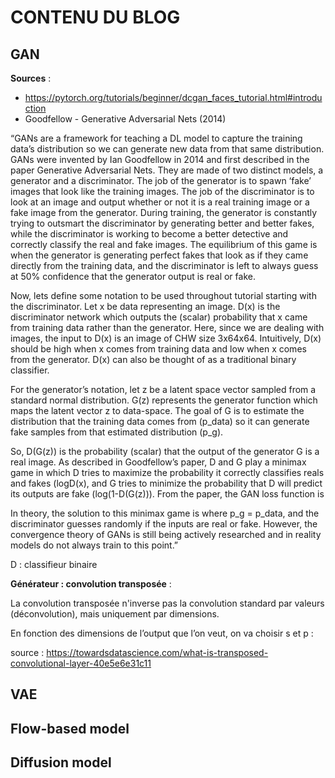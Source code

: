 # CONTENU DU BLOG 


## GAN

**Sources** : 
- https://pytorch.org/tutorials/beginner/dcgan_faces_tutorial.html#introduction
- Goodfellow - Generative Adversarial Nets (2014)

“GANs are a framework for teaching a DL model to capture the training data’s distribution so we can generate new data from that same distribution. GANs were invented by Ian Goodfellow in 2014 and first described in the paper Generative Adversarial Nets. They are made of two distinct models, a generator and a discriminator. The job of the generator is to spawn ‘fake’ images that look like the training images. The job of the discriminator is to look at an image and output whether or not it is a real training image or a fake image from the generator. During training, the generator is constantly trying to outsmart the discriminator by generating better and better fakes, while the discriminator is working to become a better detective and correctly classify the real and fake images. The equilibrium of this game is when the generator is generating perfect fakes that look as if they came directly from the training data, and the discriminator is left to always guess at 50% confidence that the generator output is real or fake.

Now, lets define some notation to be used throughout tutorial starting with the discriminator. Let x be data representing an image. D(x) is the discriminator network which outputs the (scalar) probability that x came from training data rather than the generator. Here, since we are dealing with images, the input to D(x) is an image of CHW size 3x64x64. Intuitively, D(x) should be high when x comes from training data and low when x comes from the generator. D(x) can also be thought of as a traditional binary classifier.

For the generator’s notation, let z be a latent space vector sampled from a standard normal distribution. G(z) represents the generator function which maps the latent vector z to data-space. The goal of G is to estimate the distribution that the training data comes from (p_data) so it can generate fake samples from that estimated distribution (p_g).

So, D(G(z)) is the probability (scalar) that the output of the generator G is a real image. As described in Goodfellow’s paper, D and G play a minimax game in which D tries to maximize the probability it correctly classifies reals and fakes (logD(x), and G tries to minimize the probability that D will predict its outputs are fake (log(1-D(G(z))). From the paper, the GAN loss function is



In theory, the solution to this minimax game is where p_g = p_data, and the discriminator guesses randomly if the inputs are real or fake. However, the convergence theory of GANs is still being actively researched and in reality models do not always train to this point.”


D : classifieur binaire


**Générateur : convolution transposée** :

La convolution transposée n'inverse pas la convolution standard par valeurs (déconvolution), mais uniquement par dimensions.


En fonction des dimensions de l’output que l’on veut, on va choisir s et p :

source : https://towardsdatascience.com/what-is-transposed-convolutional-layer-40e5e6e31c11


## VAE

## Flow-based model

## Diffusion model

